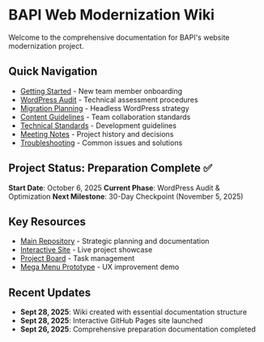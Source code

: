 # BAPI Web Modernization Wiki

Welcome to the comprehensive documentation for BAPI's website modernization project.

## Quick Navigation

- [Getting Started](Getting-Started) - New team member onboarding
- [WordPress Audit](WordPress-Audit-Procedures) - Technical assessment procedures
- [Migration Planning](Migration-Planning) - Headless WordPress strategy
- [Content Guidelines](Content-Management-Guidelines) - Team collaboration standards
- [Technical Standards](Technical-Standards) - Development guidelines
- [Meeting Notes](Meeting-Notes-&-Decisions) - Project history and decisions
- [Troubleshooting](Troubleshooting-Guide) - Common issues and solutions

## Project Status: Preparation Complete ✅

**Start Date**: October 6, 2025
**Current Phase**: WordPress Audit & Optimization
**Next Milestone**: 30-Day Checkpoint (November 5, 2025)

## Key Resources

- [Main Repository](https://github.com/andrewteece/bapi-web) - Strategic planning and documentation
- [Interactive Site](https://andrewteece.github.io/bapi-web/) - Live project showcase
- [Project Board](https://github.com/users/andrewteece/projects/7) - Task management
- [Mega Menu Prototype](https://github.com/andrewteece/bapi-mega-menu) - UX improvement demo

## Recent Updates

- **Sept 28, 2025**: Wiki created with essential documentation structure
- **Sept 28, 2025**: Interactive GitHub Pages site launched
- **Sept 26, 2025**: Comprehensive preparation documentation completed
